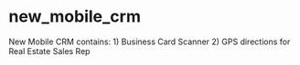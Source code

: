# new_mobile_crm
New Mobile CRM contains:  1) Business Card Scanner 2)  GPS directions for Real Estate Sales Rep
